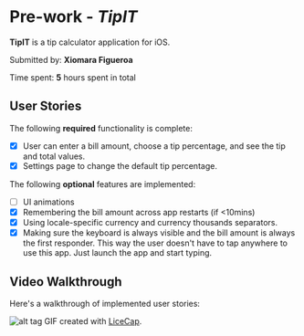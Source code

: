 # Pre-work - *TipIT*

**TipIT** is a tip calculator application for iOS.

Submitted by: **Xiomara Figueroa**

Time spent: **5** hours spent in total

## User Stories

The following **required** functionality is complete:

* [x] User can enter a bill amount, choose a tip percentage, and see the tip and total values.
* [x] Settings page to change the default tip percentage.

The following **optional** features are implemented:
* [ ] UI animations
* [x] Remembering the bill amount across app restarts (if <10mins)
* [x] Using locale-specific currency and currency thousands separators.
* [x] Making sure the keyboard is always visible and the bill amount is always the first responder. This way the user doesn't have to tap anywhere to use this app. Just launch the app and start typing.

## Video Walkthrough 

Here's a walkthrough of implemented user stories:

![alt tag](https://cloud.githubusercontent.com/assets/3449724/18612577/d965b62e-7d2b-11e6-94d6-fae5ea26cd21.gif)
GIF created with [LiceCap](http://www.cockos.com/licecap/).
